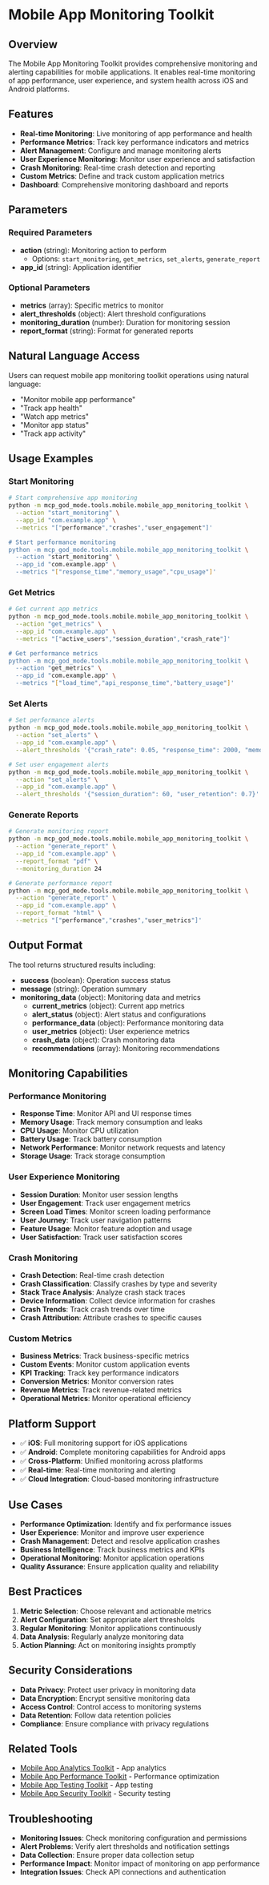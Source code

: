 # Mobile App Monitoring Toolkit

## Overview
The Mobile App Monitoring Toolkit provides comprehensive monitoring and alerting capabilities for mobile applications. It enables real-time monitoring of app performance, user experience, and system health across iOS and Android platforms.

## Features
- **Real-time Monitoring**: Live monitoring of app performance and health
- **Performance Metrics**: Track key performance indicators and metrics
- **Alert Management**: Configure and manage monitoring alerts
- **User Experience Monitoring**: Monitor user experience and satisfaction
- **Crash Monitoring**: Real-time crash detection and reporting
- **Custom Metrics**: Define and track custom application metrics
- **Dashboard**: Comprehensive monitoring dashboard and reports

## Parameters

### Required Parameters
- **action** (string): Monitoring action to perform
  - Options: `start_monitoring`, `get_metrics`, `set_alerts`, `generate_report`
- **app_id** (string): Application identifier

### Optional Parameters
- **metrics** (array): Specific metrics to monitor
- **alert_thresholds** (object): Alert threshold configurations
- **monitoring_duration** (number): Duration for monitoring session
- **report_format** (string): Format for generated reports


## Natural Language Access
Users can request mobile app monitoring toolkit operations using natural language:
- "Monitor mobile app performance"
- "Track app health"
- "Watch app metrics"
- "Monitor app status"
- "Track app activity"
## Usage Examples

### Start Monitoring
```bash
# Start comprehensive app monitoring
python -m mcp_god_mode.tools.mobile.mobile_app_monitoring_toolkit \
  --action "start_monitoring" \
  --app_id "com.example.app" \
  --metrics "["performance","crashes","user_engagement"]'

# Start performance monitoring
python -m mcp_god_mode.tools.mobile.mobile_app_monitoring_toolkit \
  --action "start_monitoring" \
  --app_id "com.example.app" \
  --metrics "["response_time","memory_usage","cpu_usage"]'
```

### Get Metrics
```bash
# Get current app metrics
python -m mcp_god_mode.tools.mobile.mobile_app_monitoring_toolkit \
  --action "get_metrics" \
  --app_id "com.example.app" \
  --metrics "["active_users","session_duration","crash_rate"]'

# Get performance metrics
python -m mcp_god_mode.tools.mobile.mobile_app_monitoring_toolkit \
  --action "get_metrics" \
  --app_id "com.example.app" \
  --metrics "["load_time","api_response_time","battery_usage"]'
```

### Set Alerts
```bash
# Set performance alerts
python -m mcp_god_mode.tools.mobile.mobile_app_monitoring_toolkit \
  --action "set_alerts" \
  --app_id "com.example.app" \
  --alert_thresholds '{"crash_rate": 0.05, "response_time": 2000, "memory_usage": 0.8}'

# Set user engagement alerts
python -m mcp_god_mode.tools.mobile.mobile_app_monitoring_toolkit \
  --action "set_alerts" \
  --app_id "com.example.app" \
  --alert_thresholds '{"session_duration": 60, "user_retention": 0.7}'
```

### Generate Reports
```bash
# Generate monitoring report
python -m mcp_god_mode.tools.mobile.mobile_app_monitoring_toolkit \
  --action "generate_report" \
  --app_id "com.example.app" \
  --report_format "pdf" \
  --monitoring_duration 24

# Generate performance report
python -m mcp_god_mode.tools.mobile.mobile_app_monitoring_toolkit \
  --action "generate_report" \
  --app_id "com.example.app" \
  --report_format "html" \
  --metrics "["performance","crashes","user_metrics"]'
```

## Output Format

The tool returns structured results including:
- **success** (boolean): Operation success status
- **message** (string): Operation summary
- **monitoring_data** (object): Monitoring data and metrics
  - **current_metrics** (object): Current app metrics
  - **alert_status** (object): Alert status and configurations
  - **performance_data** (object): Performance monitoring data
  - **user_metrics** (object): User experience metrics
  - **crash_data** (object): Crash monitoring data
  - **recommendations** (array): Monitoring recommendations

## Monitoring Capabilities

### Performance Monitoring
- **Response Time**: Monitor API and UI response times
- **Memory Usage**: Track memory consumption and leaks
- **CPU Usage**: Monitor CPU utilization
- **Battery Usage**: Track battery consumption
- **Network Performance**: Monitor network requests and latency
- **Storage Usage**: Track storage consumption

### User Experience Monitoring
- **Session Duration**: Monitor user session lengths
- **User Engagement**: Track user engagement metrics
- **Screen Load Times**: Monitor screen loading performance
- **User Journey**: Track user navigation patterns
- **Feature Usage**: Monitor feature adoption and usage
- **User Satisfaction**: Track user satisfaction scores

### Crash Monitoring
- **Crash Detection**: Real-time crash detection
- **Crash Classification**: Classify crashes by type and severity
- **Stack Trace Analysis**: Analyze crash stack traces
- **Device Information**: Collect device information for crashes
- **Crash Trends**: Track crash trends over time
- **Crash Attribution**: Attribute crashes to specific causes

### Custom Metrics
- **Business Metrics**: Track business-specific metrics
- **Custom Events**: Monitor custom application events
- **KPI Tracking**: Track key performance indicators
- **Conversion Metrics**: Monitor conversion rates
- **Revenue Metrics**: Track revenue-related metrics
- **Operational Metrics**: Monitor operational efficiency

## Platform Support
- ✅ **iOS**: Full monitoring support for iOS applications
- ✅ **Android**: Complete monitoring capabilities for Android apps
- ✅ **Cross-Platform**: Unified monitoring across platforms
- ✅ **Real-time**: Real-time monitoring and alerting
- ✅ **Cloud Integration**: Cloud-based monitoring infrastructure

## Use Cases
- **Performance Optimization**: Identify and fix performance issues
- **User Experience**: Monitor and improve user experience
- **Crash Management**: Detect and resolve application crashes
- **Business Intelligence**: Track business metrics and KPIs
- **Operational Monitoring**: Monitor application operations
- **Quality Assurance**: Ensure application quality and reliability

## Best Practices
1. **Metric Selection**: Choose relevant and actionable metrics
2. **Alert Configuration**: Set appropriate alert thresholds
3. **Regular Monitoring**: Monitor applications continuously
4. **Data Analysis**: Regularly analyze monitoring data
5. **Action Planning**: Act on monitoring insights promptly

## Security Considerations
- **Data Privacy**: Protect user privacy in monitoring data
- **Data Encryption**: Encrypt sensitive monitoring data
- **Access Control**: Control access to monitoring systems
- **Data Retention**: Follow data retention policies
- **Compliance**: Ensure compliance with privacy regulations

## Related Tools
- [Mobile App Analytics Toolkit](mobile_app_analytics_toolkit.md) - App analytics
- [Mobile App Performance Toolkit](mobile_app_performance_toolkit.md) - Performance optimization
- [Mobile App Testing Toolkit](mobile_app_testing_toolkit.md) - App testing
- [Mobile App Security Toolkit](mobile_app_security_toolkit.md) - Security testing

## Troubleshooting
- **Monitoring Issues**: Check monitoring configuration and permissions
- **Alert Problems**: Verify alert thresholds and notification settings
- **Data Collection**: Ensure proper data collection setup
- **Performance Impact**: Monitor impact of monitoring on app performance
- **Integration Issues**: Check API connections and authentication
